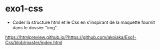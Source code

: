 # exo1-css

- Coder la structure html et le Css
  en s'inspirant de la maquette
  fournit dans le dossier "img".

https://htmlpreview.github.io/?https://github.com/akoiaka/Exo1-Css/blob/master/index.html
